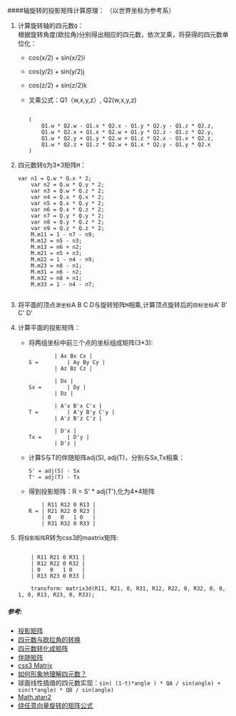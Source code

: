 ####轴旋转的投影矩阵计算原理： （以世界坐标为参考系）
1. 计算旋转轴的四元数`Q`：  
	根据旋转角度(欧拉角)分别得出相应的四元数，依次叉乘，将获得的四元数单位化：
	- cos(x/2) + sin(x/2)i
	- cos(y/2) + sin(y/2)j
	- cos(z/2) + sin(z/2)k
    - 叉乘公式：Q1（w,x,y,z）, Q2(w,x,y,z)  

		```
           
	   (  
            Q1.w * Q2.w - Q1.x * Q2.x - Q1.y * Q2.y - Q1.z * Q2.z,
            Q1.w * Q2.x + Q1.x * Q2.w + Q1.y * Q2.z - Q1.z * Q2.y,
            Q1.w * Q2.y + Q1.y * Q2.w + Q1.z * Q2.x - Q1.x * Q2.z,
            Q1.w * Q2.z + Q1.z * Q2.w + Q1.x * Q2.y - Q1.y * Q2.x
	   )
		```
2. 四元数转`Q`为3*3矩阵`M`：  

	```
	var n1 = Q.w * Q.x * 2;
        var n2 = Q.w * Q.y * 2;
        var n3 = Q.w * Q.z * 2;
        var n4 = Q.x * Q.x * 2;
        var n5 = Q.x * Q.y * 2;
        var n6 = Q.x * Q.z * 2;
        var n7 = Q.y * Q.y * 2;
        var n8 = Q.y * Q.z * 2;
        var n9 = Q.z * Q.z * 2;
        M.m11 = 1 - n7 - n9;
        M.m12 = n5 - n3;
        M.m13 = n6 + n2;
        M.m21 = n5 + n3;
        M.m22 = 1 - n4 - n9;
        M.m23 = n8 - n1;
        M.m31 = n6 - n2;
        M.m32 = n8 + n1;
        M.m33 = 1 - n4 - n7;
        
	```
3. 将平面的顶点`源坐标`A B C D与旋转矩阵`M`相乘,计算顶点旋转后的`目标坐标`A' B' C' D'
3. 计算平面的投影矩阵：   
	* 将两组坐标中前三个点的坐标组成矩阵(3*3):  
	
		```
				| Ax Bx Cx |
		S = 		| Ay By Cy |
				| Az Bz Cz |
						
				| Dx |
		Sx = 		| Dy |
				| Dz |
		
				| A'x B'x C'x |     
		T = 		| A'y B'y C'y | 	
				| A'z B'z C'z |
			
				| D'x |
		Tx = 		| D'y |
				| D'z |
		```
	* 计算S与T的伴随矩阵adj(S), adj(T)，分别与Sx,Tx相乘：  
	
		```
		S' = adj(S) · Sx
		T' = adj(T) · Tx
		```
	
	* 得到投影矩阵：R = S' * adj(T'),化为4*4矩阵
		
		```
			| R11 R12 0 R13 |     
		R =	| R21 R22 0 R23 | 	
			| 0   0   1 0   |
			| R31 R32 0 R33 |
		```  
		
4. 将`投影矩阵`R转为css3的maxtrix矩阵:     
	
	```  
			
		| R11 R21 0 R31 |     
		| R12 R22 0 R32 | 	
		| 0   0   1 0   |
		| R13 R23 0 R33 |
		
		transform: matrix3d(R11, R21, 0, R31, R12, R22, 0, R32, 0, 0, 1, 0, R13, R23, 0, R33);  

	```	  
	
##### 参考: 
- [投影矩阵](http://math.stackexchange.com/questions/296794/finding-the-transform-matrix-from-4-projected-points-with-javascript)
- [四元数与欧拉角的转换](http://www.euclideanspace.com/maths/geometry/rotations/euler/index.htm)
- [四元数转化成矩阵](http://www.euclideanspace.com/maths/geometry/rotations/conversions/quaternionToMatrix/index.htm)
- [伴随矩阵](https://en.wikipedia.org/wiki/Adjugate_matrix)
- [css3 Matrix](https://developer.mozilla.org/en-US/docs/Web/CSS/transform-function/matrix3d)
- [如何形象地理解四元数？](https://www.zhihu.com/question/23005815)
- 球面线性插值的四元数实现：`sin( (1-t)*angle ) * QA / sin(angle) + sin(t*angle) * QB / sin(angle)`
- [Math.atan2](https://developer.mozilla.org/zh-CN/docs/Web/JavaScript/Reference/Global_Objects/Math/atan2)
- [绕任意向量旋转的矩阵公式](https://zh.wikipedia.org/wiki/%E6%97%8B%E8%BD%AC%E7%9F%A9%E9%98%B5)
